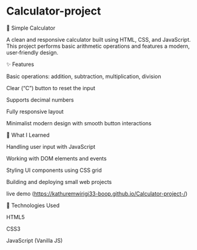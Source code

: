 # Calculator-project

🧮 Simple Calculator

A clean and responsive calculator built using HTML, CSS, and JavaScript.
This project performs basic arithmetic operations and features a modern, user‑friendly design.

✨ Features

Basic operations: addition, subtraction, multiplication, division

Clear (“C”) button to reset the input

Supports decimal numbers

Fully responsive layout

Minimalist modern design with smooth button interactions


🧠 What I Learned

Handling user input with JavaScript

Working with DOM elements and events

Styling UI components using CSS grid

Building and deploying small web projects


live demo
(https://kathuremwirigi33-boop.github.io/Calculator-project-/)


🧰 Technologies Used

HTML5

CSS3

JavaScript (Vanilla JS)
